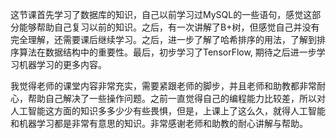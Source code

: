 这节课首先学习了数据库的知识，自己以前学习过MySQL的一些语句，感觉这部分能够帮助自己复习以前的知识。之后，有一次讲解了B+树，但感觉自己并没有完全理解，还需要课后继续学习。之后，进一步了解了哈希排序的用法，了解到排序算法在数据结构中的重要性。最后，初步学习了TensorFlow, 期待之后进一步学习机器学习的更多内容。

我觉得老师的课堂内容非常充实，需要紧跟老师的脚步，并且老师和助教都非常耐心，帮助自己解决了一些操作问题。之前一直觉得自己的编程能力比较差，所以对人工智能这方面的知识多多少少有些畏惧，但是，上课上了这么久，就得人工智能和机器学习都是非常有意思的知识。非常感谢老师和助教的耐心讲解与帮助。

